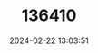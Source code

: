 ---
title: "136410"
category: "Rhinolophus madurensis"
draft: false
date: 2024-02-22 13:03:51
languages:
  English: ["Madura Horseshoe Bat"]
---